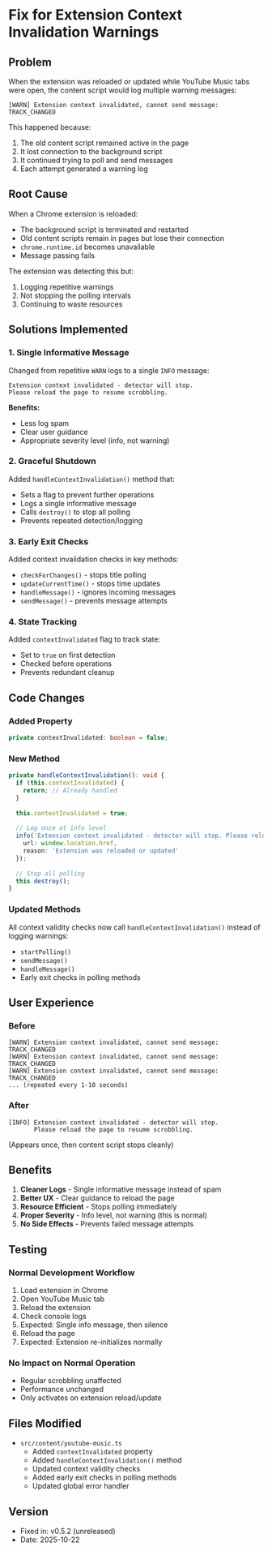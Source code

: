 # Fix for Extension Context Invalidation Warnings

## Problem
When the extension was reloaded or updated while YouTube Music tabs were open, the content script would log multiple warning messages:
```
[WARN] Extension context invalidated, cannot send message: TRACK_CHANGED
```

This happened because:
1. The old content script remained active in the page
2. It lost connection to the background script
3. It continued trying to poll and send messages
4. Each attempt generated a warning log

## Root Cause
When a Chrome extension is reloaded:
- The background script is terminated and restarted
- Old content scripts remain in pages but lose their connection
- `chrome.runtime.id` becomes unavailable
- Message passing fails

The extension was detecting this but:
1. Logging repetitive warnings
2. Not stopping the polling intervals
3. Continuing to waste resources

## Solutions Implemented

### 1. Single Informative Message
Changed from repetitive `WARN` logs to a single `INFO` message:
```
Extension context invalidated - detector will stop. 
Please reload the page to resume scrobbling.
```

**Benefits:**
- Less log spam
- Clear user guidance
- Appropriate severity level (info, not warning)

### 2. Graceful Shutdown
Added `handleContextInvalidation()` method that:
- Sets a flag to prevent further operations
- Logs a single informative message
- Calls `destroy()` to stop all polling
- Prevents repeated detection/logging

### 3. Early Exit Checks
Added context invalidation checks in key methods:
- `checkForChanges()` - stops title polling
- `updateCurrentTime()` - stops time updates
- `handleMessage()` - ignores incoming messages
- `sendMessage()` - prevents message attempts

### 4. State Tracking
Added `contextInvalidated` flag to track state:
- Set to `true` on first detection
- Checked before operations
- Prevents redundant cleanup

## Code Changes

### Added Property
```typescript
private contextInvalidated: boolean = false;
```

### New Method
```typescript
private handleContextInvalidation(): void {
  if (this.contextInvalidated) {
    return; // Already handled
  }
  
  this.contextInvalidated = true;
  
  // Log once at info level
  info('Extension context invalidated - detector will stop. Please reload the page to resume scrobbling.', {
    url: window.location.href,
    reason: 'Extension was reloaded or updated'
  });
  
  // Stop all polling
  this.destroy();
}
```

### Updated Methods
All context validity checks now call `handleContextInvalidation()` instead of logging warnings:
- `startPolling()`
- `sendMessage()`
- `handleMessage()`
- Early exit checks in polling methods

## User Experience

### Before
```
[WARN] Extension context invalidated, cannot send message: TRACK_CHANGED
[WARN] Extension context invalidated, cannot send message: TRACK_CHANGED
[WARN] Extension context invalidated, cannot send message: TRACK_CHANGED
... (repeated every 1-10 seconds)
```

### After
```
[INFO] Extension context invalidated - detector will stop. 
       Please reload the page to resume scrobbling.
```
(Appears once, then content script stops cleanly)

## Benefits

1. **Cleaner Logs** - Single informative message instead of spam
2. **Better UX** - Clear guidance to reload the page
3. **Resource Efficient** - Stops polling immediately
4. **Proper Severity** - Info level, not warning (this is normal)
5. **No Side Effects** - Prevents failed message attempts

## Testing

### Normal Development Workflow
1. Load extension in Chrome
2. Open YouTube Music tab
3. Reload the extension
4. Check console logs
5. Expected: Single info message, then silence
6. Reload the page
7. Expected: Extension re-initializes normally

### No Impact on Normal Operation
- Regular scrobbling unaffected
- Performance unchanged
- Only activates on extension reload/update

## Files Modified
- `src/content/youtube-music.ts`
  - Added `contextInvalidated` property
  - Added `handleContextInvalidation()` method
  - Updated context validity checks
  - Added early exit checks in polling methods
  - Updated global error handler

## Version
- Fixed in: v0.5.2 (unreleased)
- Date: 2025-10-22


